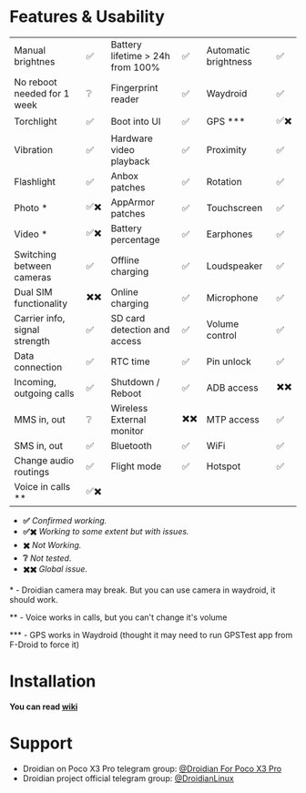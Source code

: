 # Features & Usability

|                               	|    	|                                  	|    	|                      	|   	|
|-------------------------------	|----	|----------------------------------	|----	|----------------------	|---	|
| Manual brightnes              	|  ✅ 	| Battery lifetime > 24h from 100% 	|  ✅ 	| Automatic brightness  |  ✅	|
| No reboot needed for 1 week    	|  ❔	| Fingerprint reader  	                |  ✅  	| Waydroid		|  ✅	|
| Torchlight                    	|  ✅	| Boot into UI                     	|  ✅ 	| GPS ***               	|  ✅✖️ 	|
| Vibration                     	|  ✅ 	| Hardware video playback          	|  ✅ 	| Proximity           	|  ✅ 	|
| Flashlight                    	|  ✅	| Anbox patches                    	|  ✅ 	| Rotation            	|  ✅ 	|
| Photo *                        	|  ✅✖️	| AppArmor patches                 	|  ✅ 	| Touchscreen          	|  ✅ 	|
| Video *                        	|  ✅✖️	| Battery percentage               	|  ✅ 	| Earphones           	|  ✅	|
| Switching between cameras     	|  ✅	| Offline charging                 	|  ✅	| Loudspeaker          	|  ✅	|
| Dual SIM functionality        	| ✖️✖️ 	| Online charging                  	|  ✅ 	| Microphone          	|  ✅	|
| Carrier info, signal strength 	|  ✅ 	| SD card detection and access     	|  ✅ 	| Volume control       	|  ✅ 	|
| Data connection               	|  ✅ 	| RTC time                         	|  ✅ 	| Pin unlock           	|  ✅ 	|
| Incoming, outgoing calls      	|  ✅ 	| Shutdown / Reboot                	|  ✅ 	| ADB access          	|  ✖️✖️ 	|
| MMS in, out                   	|  ❔ 	| Wireless External monitor        	|  ✖️✖️	| MTP access           	|  ✅ 	|
| SMS in, out                    	|  ✅ 	| Bluetooth                        	|  ✅ 	| WiFi			|  ✅	|
| Change audio routings          	|  ✅	| Flight mode                      	|  ✅ 	| Hotspot		|  ✅	|
| Voice in calls **               	|  ✅✖️ 	|

- **✅** *Confirmed working.*
- **✅✖️** *Working to some extent but with issues.*
- **✖️** *Not Working.*
- **❔** *Not tested.*
- **✖️✖️** *Global issue.*

\* - Droidian camera may break. But you can use camera in waydroid, it should work.

\** - Voice works in calls, but you can't change it's volume

\*** - GPS works in Waydroid (thought it may need to run GPSTest app from F-Droid to force it)

# Installation

**You can read [wiki](https://github.com/droidian-vayu/device-page/wiki)**

# Support
- Droidian on Poco X3 Pro telegram group: [@Droidian For Poco X3 Pro](https://t.me/droidian_vayu)
- Droidian project official telegram group: [@DroidianLinux](https://t.me/DroidianLinux)
